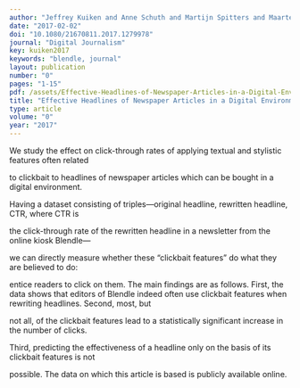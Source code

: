 ```yaml
---
author: "Jeffrey Kuiken and Anne Schuth and Martijn Spitters and Maarten Marx"
date: "2017-02-02"
doi: "10.1080/21670811.2017.1279978"
journal: "Digital Journalism"
key: kuiken2017
keywords: "blendle, journal"
layout: publication
number: "0"
pages: "1-15"
pdf: /assets/Effective-Headlines-of-Newspaper-Articles-in-a-Digital-Environment.pdf
title: "Effective Headlines of Newspaper Articles in a Digital Environment"
type: article
volume: "0"
year: "2017"
---
```


We study the effect on click-through rates of applying textual and stylistic features often related

to clickbait to headlines of newspaper articles which can be bought in a digital environment.

Having a dataset consisting of triples—original headline, rewritten headline, CTR, where CTR is

the click-through rate of the rewritten headline in a newsletter from the online kiosk Blendle—

we can directly measure whether these “clickbait features” do what they are believed to do:

entice readers to click on them. The main findings are as follows. First, the data shows that editors of Blendle indeed often use clickbait features when rewriting headlines. Second, most, but

not all, of the clickbait features lead to a statistically significant increase in the number of clicks.

Third, predicting the effectiveness of a headline only on the basis of its clickbait features is not

possible. The data on which this article is based is publicly available online.

